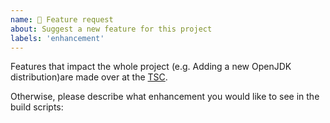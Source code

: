 ```yaml
---
name: 🚀 Feature request
about: Suggest a new feature for this project
labels: 'enhancement'
---
```


Features that impact the whole project (e.g. Adding a new OpenJDK distribution)are made over at the [TSC](https://github.com/AdoptOpenJDK/TSC/).

Otherwise, please describe what enhancement you would like to see in the build scripts:
